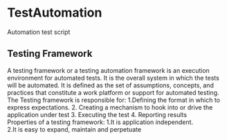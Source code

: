 # TestAutomation
Automation test script
## Testing Framework
A testing framework or a testing automation framework is an execution environment for automated tests. 
It is the overall system in which the tests will be automated. 
It is defined as the set of assumptions, concepts, and practices that constitute a work platform or support for automated testing.
The Testing framework is responsible for:
1.Defining the format in which to express expectations.
2. Creating a mechanism to hook into or drive the application under test
3. Executing the test
4. Reporting results                                                                                                         
Properties of a testing framework: 1.It is application independent.                            
2.It is easy to expand, maintain and perpetuate

